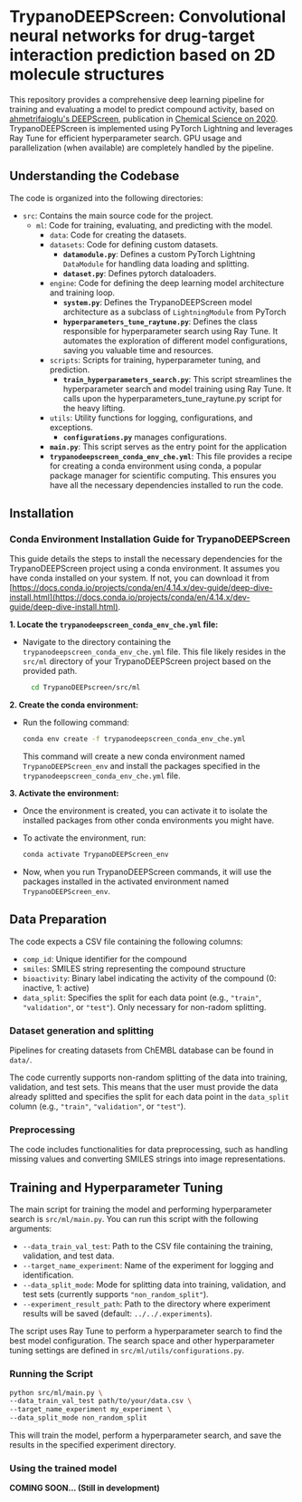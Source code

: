 # TrypanoDEEPScreen: Convolutional neural networks for drug-target interaction prediction based on 2D molecule structures

This repository provides a comprehensive deep learning pipeline for training and evaluating a model to predict compound activity, based on [ahmetrifaioglu's DEEPScreen](https://github.com/cansyl/DEEPScreen), publication in [Chemical Science on 2020](https://doi.org/10.1039/C9SC03414E). TrypanoDEEPScreen is implemented using PyTorch Lightning and leverages Ray Tune for efficient hyperparameter search. GPU usage and parallelization (when available) are completely handled by the pipeline.

## Understanding the Codebase

The code is organized into the following directories:

* `src`: Contains the main source code for the project.
    * `ml`: Code for training, evaluating, and predicting with the model.
        * `data`: Code for creating the datasets.
        * `datasets`: Code for defining custom datasets.
          - **`datamodule.py`**: Defines a custom PyTorch Lightning `DataModule` for handling data loading and splitting.
          - **`dataset.py`**: Defines pytorch dataloaders.  
        * `engine`: Code for defining the deep learning model architecture and training loop.
          - **`system.py`**: Defines the TrypanoDEEPScreen model architecture as a subclass of `LightningModule` from PyTorch
          - **`hyperparameters_tune_raytune.py`**: Defines the class responsible for hyperparameter search using Ray Tune. It automates the exploration of different model configurations, saving you valuable time and resources. 
        * `scripts`: Scripts for training, hyperparameter tuning, and prediction.
          - **`train_hyperparameters_search.py`**: This script streamlines the hyperparameter search and model training using Ray Tune. It calls upon the hyperparameters_tune_raytune.py script for the heavy lifting.
        * `utils`: Utility functions for logging, configurations, and exceptions.
          - **`configurations.py`** manages configurations.
      - **`main.py`**: This script serves as the entry point for the application
      - **`trypanodeepscreen_conda_env_che.yml`**: This file provides a recipe for creating a conda environment using conda, a popular package manager for scientific computing. This ensures you have all the necessary dependencies installed to run the code.

## **Installation**

### **Conda Environment Installation Guide for TrypanoDEEPScreen**

This guide details the steps to install the necessary dependencies for the TrypanoDEEPScreen project using a conda environment. It assumes you have conda installed on your system. If not, you can download it from [https://docs.conda.io/projects/conda/en/4.14.x/dev-guide/deep-dive-install.html](https://docs.conda.io/projects/conda/en/4.14.x/dev-guide/deep-dive-install.html).

**1. Locate the `trypanodeepscreen_conda_env_che.yml` file:**

   - Navigate to the directory containing the `trypanodeepscreen_conda_env_che.yml` file. This file likely resides in the `src/ml` directory of your TrypanoDEEPScreen project based on the provided path.

     ```bash
       cd TrypanoDEEPscreen/src/ml
     ```

**2. Create the conda environment:**

   - Run the following command:

     ```bash
     conda env create -f trypanodeepscreen_conda_env_che.yml
     ```

     This command will create a new conda environment named `TrypanoDEEPScreen_env` and install the packages specified in the `trypanodeepscreen_conda_env_che.yml` file.

**3. Activate the environment:**

   - Once the environment is created, you can activate it to isolate the installed packages from other conda environments you might have.
   - To activate the environment, run:

     ```bash
     conda activate TrypanoDEEPScreen_env
     ```

   - Now, when you run TrypanoDEEPScreen commands, it will use the packages installed in the activated environment named `TrypanoDEEPScreen_env`.

## Data Preparation

The code expects a CSV file containing the following columns:

* `comp_id`: Unique identifier for the compound
* `smiles`: SMILES string representing the compound structure
* `bioactivity`: Binary label indicating the activity of the compound (0: inactive, 1: active)
* `data_split`: Specifies the split for each data point (e.g., `"train"`, `"validation"`, or `"test"`). Only necessary for non-radom splitting.

### **Dataset generation and splitting**

Pipelines for creating datasets from ChEMBL database can be found in `data/`.

The code currently supports non-random splitting of the data into training, validation, and test sets. This means that the user must provide the data already splitted and specifies the split for each data point in the `data_split` column (e.g., `"train"`, `"validation"`, or `"test"`). 

### **Preprocessing**

The code includes functionalities for data preprocessing, such as handling missing values and converting SMILES strings into image representations.

## Training and Hyperparameter Tuning

The main script for training the model and performing hyperparameter search is `src/ml/main.py`. You can run this script with the following arguments:

* `--data_train_val_test`: Path to the CSV file containing the training, validation, and test data.
* `--target_name_experiment`: Name of the experiment for logging and identification.
* `--data_split_mode`: Mode for splitting data into training, validation, and test sets (currently supports `"non_random_split"`).
* `--experiment_result_path`: Path to the directory where experiment results will be saved (default: `../../.experiments`).

The script uses Ray Tune to perform a hyperparameter search to find the best model configuration. The search space and other hyperparameter tuning settings are defined in `src/ml/utils/configurations.py`.

### Running the Script

```bash
python src/ml/main.py \
--data_train_val_test path/to/your/data.csv \
--target_name_experiment my_experiment \
--data_split_mode non_random_split
```

This will train the model, perform a hyperparameter search, and save the results in the specified experiment directory.

### Using the trained model

**COMING SOON... (Still in development)**